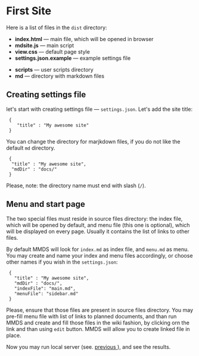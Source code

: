 # First Site


Here is a list of files in the `dist` directory:
* **index.html** — main file, which will be opened in browser
* **mdsite.js** — main script
* **view.css** — default page style
* **settings.json.example** — example settings file

- **scripts** — user scripts directory
- **md** — directory  with markdown files



## Creating settings file
let's start with creating settings file — `settings.json`. Let's add the site title:

```
 {
    "title" : "My awesome site"
 }
```
You can change the directory for marjkdown files, if you do not like the default  `md` directory.

```
 {
  "title" : "My awesome site",
  "mdDir" : "docs/"
 }
```
Please, note: the directory name must end with slash (`/`).


## Menu and start page

The two special files must reside in source files directory: the index file, which will be opened by default, and menu file (this one is optional), which will be displayed on every page. Usually it contains the list of links to other files.

By default MMDS will look for `index.md` as index file, and `menu.md` as menu. You may create and name your index and menu files accordingly, or choose other names if you wish in the `settings.json`:

```
 {
   "title" : "My awesome site",
   "mdDir" : "docs/",
   "indexFile": "main.md",
   "menuFile": "sidebar.md"
 }
```

Please, ensure that those files are present in source files directory. You may pre-fill menu file with list of links to planned documents, and than run MMDS and create and fill those files in the wiki fashion, by clicking orn the link and than using `edit` button. MMDS will allow you to create linked file in place.

Now you may run local server (see. [ previous ](getting_started.en.md)), and see the results.
 